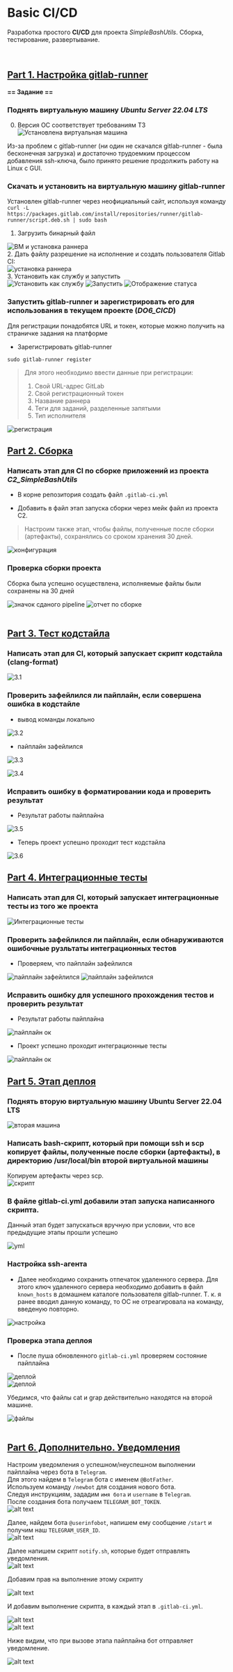 
# Basic CI/CD

Разработка простого **CI/CD** для проекта *SimpleBashUtils*. Сборка, тестирование, развертывание.

<br>






## [Part 1. Настройка **gitlab-runner**](#содержание)

**== Задание ==**

### Поднять виртуальную машину *Ubuntu Server 22.04 LTS*

0. Версия ОС соответствует требованиям ТЗ <br> ![Установлена виртуальная машина](screenshots/part1/without_desktop.PNG) <br>

Из-за проблем с gitlab-runner (ни один не скачался gitlab-runner - была бесконечная загрузка) и достаточно трудоемким процессом добавления ssh-ключа, было принято решение продолжить работу на Linux с GUI.
### Скачать и установить на виртуальную машину **gitlab-runner**

 Установлен gitlab-runner через неофициальный сайт, используя команду
 `curl -L https://packages.gitlab.com/install/repositories/runner/gitlab-runner/script.deb.sh | sudo bash`

1. Загрузить бинарный файл <br>

![ВМ и установка раннера](screenshots/part1/sudo_curl_L_output.PNG) <br>
2. Дать файлу разрешение на исполнение и создать пользователя Gitlab CI: <br>
![установка раннера](screenshots/part1/sudo_chmod_sudo_useradd.PNG) <br> 
3. Установить как службу и запустить <br>
![Установить как службу](screenshots/part1/sudo_gitlab_runner_install.PNG)
![Запустить](screenshots/part1/sudo_gitlab_runner_start.PNG)
![Отображение статуса](screenshots/part1/systemctl_status_gitlab_runner.PNG) <br> 

### Запустить **gitlab-runner** и зарегистрировать его для использования в текущем проекте (*DO6_CICD*)

Для регистрации понадобятся URL и токен, которые можно получить на страничке задания на платформе



- Зарегистрировать gitlab-runner
```
sudo gitlab-runner register
```
> Для этого необходимо ввести данные при регистрации: <br>
> 1. Cвой URL-адрес GitLab
> 2. Cвой регистрационный токен
> 3. Название раннера
> 4. Теги для заданий, разделенные запятыми
> 5. Тип исполнителя

![регистрация](screenshots/part1/gitlab_register.PNG) 
<br>

## [Part 2. Сборка](#содержание)

### Напиcать этап для CI по сборке приложений из проекта *C2_SimpleBashUtils*

- В корне репозитория создать файл `.gitlab-ci.yml`

- Добавить в файл этап запуска сборки через мейк файл из проекта C2.

> Настроим также этап, чтобы файлы, полученные после сборки (артефакты), сохранялись со сроком хранения 30 дней.

![конфигурация](screenshots/part2/gitlab_ci_yml.PNG)


### Проверка сборки проекта

Сборка была успешно осуществлена, исполняемые файлы были сохранены на 30 дней <br>

![значок сданого pipeline](screenshots/part2/pipeline_passed.PNG)
![отчет по сборке](screenshots/part2/pipeline_passed_more.PNG) <br>
<br>

## [Part 3. Тест кодстайла](#содержание)

### Напиcать этап для CI, который запускает скрипт кодстайла (clang-format)

![3.1](screenshots/part3/gitlab-ci_yml.PNG) <br>

### Проверить зафейлился ли пайплайн, если совершена ошибка в кодстайле

- вывод команды локально

![3.2](screenshots/part3/bad_code_style.PNG)

- пайплайн зафейлился <br>

![3.3](screenshots/part3/bad_achieve_pipeline.PNG)


![3.4](screenshots/part3/bad_code_style_from_cicd.PNG)

### Исправить ошибку в форматировании кода и проверить результат

- Результат работы пайплайна <br>

![3.5](screenshots/part3/good_achieve_pipeline.PNG)

- Теперь проект успешно проходит тест кодстайла

![3.6](screenshots/part3/good_code_style_from_cicd.PNG)
<br>

## [Part 4. Интеграционные тесты](#содержание)

### Написать этап для CI, который запускает интеграционные тесты из того же проекта

![Интеграционные тесты](screenshots/part4/gitlab-ci_yml.PNG) <br>

### Проверить зафейлился ли пайплайн, если обнаруживаются ошибочные рузльтаты интеграционных тестов

- Проверяем, что пайплайн зафейлился <br>

![пайплайн зафейлился](screenshots/part4/achieve_bad_tests_from_cicd.PNG)
![пайплайн зафейлился](screenshots/part4/bad_tests_from_cicd.PNG)


### Исправить ошибку для успешного прохождения тестов и проверить результат

- Результат работы пайплайна

![пайплайн ок](screenshots/part4/achieve_bad_tests_good_cicd.PNG)

- Проект успешно проходит интеграционные тесты

![пайплайн ок](screenshots/part4/good_tests_from_cicd.PNG)
<br>

## [Part 5. Этап деплоя](#содержание)

### Поднять вторую виртуальную машину Ubuntu Server 22.04 LTS

![вторая машина](screenshots/part5/network_manager+pings.PNG)



### Написать bash-скрипт, который при помощи ssh и scp копирует файлы, полученные после сборки (артефакты), в директорию /usr/local/bin второй виртуальной машины

Копируем артефакты через scp. <br>
![скрипт](screenshots/part5/deploy_script.PNG)

### В файле gitlab-ci.yml добавили этап запуска написанного скрипта.
 Данный этап будет запускаться вручную при условии, что все предыдущие этапы прошли успешно

![yml](screenshots/part5/deploy-job.PNG)


### Настройка ssh-агента


- Далее необходимо сохранить отпечаток удаленного сервера. Для этого ключ удаленного сервера необходимо добавить в файл `known_hosts` в домашнем каталоге пользователя gitlab-runner. Т. к. я ранее вводил данную команду, то ОС не отреагировала на команду, введеную повторно. <br>

![настройка](screenshots/part5/keyscan.PNG) <br>


### Проверка этапа деплоя

- После пуша обновленного `gitlab-ci.yml` проверяем состояние пайплайна <br>

![деплой](screenshots/part5/pipeline_good.PNG) <br>
![деплой](screenshots/part5/job_succeeded.PNG) <br>

Убедимся, что файлы cat и grap действительно находятся на второй машине.

![файлы](screenshots/part5/bin_192_10_10_2.png) <br>
<br>

## [Part 6. Дополнительно. Уведомления](#содержание)

Настроим уведомления о успешном/неуспешном выполнении пайплайна через бота в `Telegram`.  
Для этого найдем в `Telegram` бота с именем `@BotFather`.  
Используем команду `/newbot` для создания нового бота.  
Следуя инструкциям, зададим `имя бота` и `username` в `Telegram`.  
После создания бота получаем `TELEGRAM_BOT_TOKEN`.  
 ![alt text](screenshots/part6/botfather.PNG)

Далее, найдем бота `@userinfobot`, напишем ему сообщение `/start` и получим наш `TELEGRAM_USER_ID`.    
 ![alt text](screenshots/part6/userinfobot.PNG)

Далее напишем скрипт `notify.sh`, которые будет отправлять уведомления.  
 ![alt text](screenshots/part6/notify_sh.PNG)

Добавим прав на выполнение этому скрипту

![alt text](screenshots/part6/chmod_notify.PNG)

И добавим выполнение скрипта, в каждый этап в `.gitlab-ci.yml`.

 ![alt text](screenshots/part6/gitlab-ci_yml1.PNG)  
 ![alt text](screenshots/part6/gitlab-ci_yml2.PNG)  

Ниже видим, что при вызове этапа пайплайна бот отправляет уведомление.  

![alt text](screenshots/part6/telegram_otch.PNG)  
